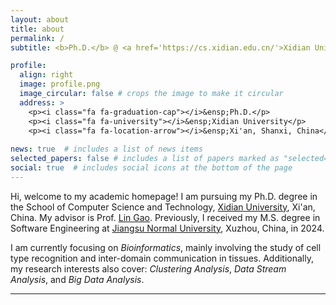 ```yaml
---
layout: about
title: about
permalink: /
subtitle: <b>Ph.D.</b> @ <a href='https://cs.xidian.edu.cn/'>Xidian University</a> 

profile:
  align: right
  image: profile.png
  image_circular: false # crops the image to make it circular
  address: >
    <p><i class="fa fa-graduation-cap"></i>&ensp;Ph.D.</p>
    <p><i class="fa fa-university"></i>&ensp;Xidian University</p>
    <p><i class="fa fa-location-arrow"></i>&ensp;Xi'an, Shanxi, China</p>
    
news: true  # includes a list of news items
selected_papers: false # includes a list of papers marked as "selected={true}"
social: true  # includes social icons at the bottom of the page
---
```

Hi, welcome to my academic homepage! I am pursuing my Ph.D. degree in the School of Computer Science and Technology, [Xidian University](https://cs.xidian.edu.cn/), Xi'an, China. My advisor is Prof. [Lin Gao](https://web.xidian.edu.cn/home/lgao/index.html). Previously, I received my M.S. degree in Software Engineering at [Jiangsu Normal University](http://eit.jsnu.edu.cn/), Xuzhou, China, in 2024.

I am currently focusing on *Bioinformatics*, mainly involving the study of cell type recognition and inter-domain communication in tissues.
Additionally, my research interests also cover: *Clustering Analysis*, *Data Stream Analysis*, and *Big Data Analysis*.

---
<script type="text/javascript" src="//rf.revolvermaps.com/0/0/6.js?i=5idpmr8ix0u&amp;m=0&amp;c=ff0000&amp;cr1=ffffff&amp;f=arial&amp;l=0&amp;s=170" async="async"></script>
